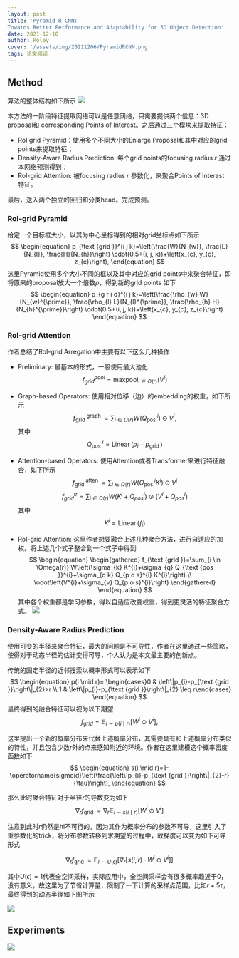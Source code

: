 ```yaml
---
layout: post
title: 'Pyramid R-CNN:
Towards Better Performance and Adaptability for 3D Object Detection'
date: 2021-12-10
author: Poley
cover: '/assets/img/20211206/PyramidRCNN.png'
tags: 论文阅读
---
```


## Method
算法的整体结构如下所示
![](/assets/img/20211206/PyramidRCNNF2.png)

本方法的一阶段特征提取网络可以是任意网络，只需要提供两个信息：3D proposal和 corresponding Points of Interest。之后通过三个模块来提取特征：
+ RoI grid Pyramid：使用多个不同大小的Enlarge Proposal和其中对应的grid points来提取特征；
+ Density-Aware Radius Prediction: 每个grid points的focusing radius $r$ 通过本网络预测得到；
+ RoI-grid Attention: 被focusing radius $r$ 参数化，来聚合Points of Interest 特征。

最后，送入两个独立的回归和分类head。完成预测。

### RoI-grid Pyramid

给定一个目标框大小，以其为中心坐标得到的相对grid坐标点如下所示
$$
\begin{equation}
p_{\text {grid }}^{i j k}=\left(\frac{W}{N_{w}}, \frac{L}{N_{l}}, \frac{H}{N_{h}}\right) \cdot(0.5+(i, j, k))+\left(x_{c}, y_{c}, z_{c}\right),
\end{equation}
$$
这里Pyramid使用多个大小不同的框以及其中对应的grid points中来聚合特征，即将原来的proposal放大一个倍数$\rho$，得到新的grid points 如下
$$
\begin{equation}
p_{g r i d}^{i j k}=\left(\frac{\rho_{w} W}{N_{w}^{\prime}}, \frac{\rho_{l} L}{N_{l}^{\prime}}, \frac{\rho_{h} H}{N_{h}^{\prime}}\right) \cdot(0.5+(i, j, k))+\left(x_{c}, y_{c}, z_{c}\right)
\end{equation}
$$

### RoI-grid Attention

作者总结了RoI-grid Arregation中主要有以下这么几种操作

+ Preliminary: 最基本的形式，一般使用最大池化
$$
\begin{equation}
f_{g r i d}^{p o o l}=\operatorname{maxpool}_{i \in \Omega(r)}\left(V^{i}\right)
\end{equation}
$$
+ Graph-based Operators: 使用相对位移（边）的embedding的权重，如下所示
$$
\begin{equation}
f_{\text {grid }}^{\text {graph }}=\sum_{i \in \Omega(r)} W\left(Q_{\text {pos }}^{i}\right) \odot V^{i},
\end{equation}
$$
其中
$$
\begin{equation}
Q_{\text {pos }}^{i}=\operatorname{Linear}\left(p_{i}-p_{\text {grid }}\right)
\end{equation}
$$

+ Attention-based Operators: 使用Attention或者Transformer来进行特征融合，如下所示
$$
\begin{equation}
f_{\text {grid }}^{\text {atten }}=\sum_{i \in \Omega(r)} W\left(Q_{\text {pos }}^{i} K^{i}\right) \odot V^{i}
\end{equation}
$$
$$
\begin{equation}
f_{g r i d}^{t r}=\sum_{i \in \Omega(r)} W\left(K^{i}+Q_{p o s}^{i}\right) \odot\left(V^{i}+Q_{p o s}^{i}\right)
\end{equation}
$$
其中
$$
\begin{equation}
K^{i}=\operatorname{Linear}\left(f_{i}\right)
\end{equation}
$$

+ RoI-grid Attention: 这里作者想要融合上述几种聚合方法，进行自适应的加权。将上述几个式子整合到一个式子中得到
$$
\begin{equation}
\begin{gathered}
f_{\text {grid }}=\sum_{i \in \Omega(r)} W\left(\sigma_{k} K^{i}+\sigma_{q} Q_{\text {pos }}^{i}+\sigma_{q k} Q_{p o s}^{i} K^{i}\right) \\
\odot\left(V^{i}+\sigma_{v} Q_{p o s}^{i}\right)
\end{gathered}
\end{equation}
$$
其中各个权重都是学习参数，得以自适应改变权重，得到更灵活的特征聚合方式。
![](/assets/img/20211206/PyramidRCNNF4.png)

### Density-Aware Radius Prediction
使用可变的半径来聚合特征，最大的问题是不可导性，作者在这里通过一些策略，使得对于动态半径的估计变得可导，个人认为是本文最主要的创新点。

传统的固定半径的近邻搜索以概率形式可以表示如下
$$
\begin{equation}
p(i \mid r)= \begin{cases}0 & \left\|p_{i}-p_{\text {grid }}\right\|_{2}>r \\ 1 & \left\|p_{i}-p_{\text {grid }}\right\|_{2} \leq r\end{cases}
\end{equation}
$$
最终得到的融合特征可以视为以下期望
$$
\begin{equation}
f_{g r i d}=\mathbb{E}_{i \sim p(i \mid r)}\left[W^{i} \odot V^{i}\right],
\end{equation}
$$

这里提出一个新的概率分布来代替上述概率分布，其需要具有和上述概率分布类似的特性，并且包含少数$r$外的点来感知附近的环境。作者在这里建模这个概率密度函数如下
$$
\begin{equation}
s(i \mid r)=1-\operatorname{sigmoid}\left(\frac{\left\|p_{i}-p_{\text {grid }}\right\|_{2}-r}{\tau}\right),
\end{equation}
$$

那么此时聚合特征对于半径$r$的导数变为如下
$$
\begin{equation}
\nabla_{r} f_{\text {grid }}=\nabla_{r} \mathbb{E}_{i \sim s(i \mid r)}\left[W^{i} \odot V^{i}\right]
\end{equation}
$$

注意到此时$r$仍然是hi不可行的，因为其作为概率分布的参数不可导，这里引入了重参数化的trick，将分布参数转移到求期望的过程中，故梯度可以变为如下可导形式

$$
\begin{equation}
\nabla_{r} f_{\text {grid }}=\mathbb{E}_{i \sim U(\epsilon)}\left[\nabla_{r}\left[s(i, r) \cdot W^{i} \odot V^{i}\right]\right]
\end{equation}
$$

其中$U(\epsilon)=1$代表全空间采样，实际应用中，全空间采样会有很多概率趋近于0，没有意义，故这里为了节省计算量，限制了一下计算的采样点范围，比如$r+5\tau$，最终得到的动态半径如下图所示

![](/assets/img/20211206/PyramidRCNNF5.png)

## Experiments
![](/assets/img/20211206/PyramidRCNNT1T2.png)
